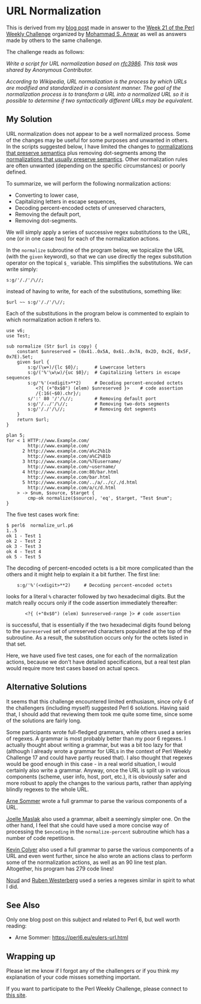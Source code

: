 # URL Normalization

This is derived from my [blog post](http://blogs.perl.org/users/laurent_r/2019/08/perl-weekly-challenge-21-eulers-number-and-url-normalizing.html) made in answer to the [Week 21 of the Perl Weekly Challenge](https://perlweeklychallenge.org/blog/perl-weekly-challenge-021/) organized by  <a href="http://blogs.perl.org/users/mohammad_s_anwar/">Mohammad S. Anwar</a> as well as answers made by others to the same challenge.

The challenge reads as follows:

*Write a script for URL normalization based on [rfc3986](https://en.wikipedia.org/wiki/URL_normalization). This task was shared by Anonymous Contributor.*

*According to Wikipedia, URL normalization is the process by which URLs are modified and standardized in a consistent manner. The goal of the normalization process is to transform a URL into a normalized URL so it is possible to determine if two syntactically different URLs may be equivalent.*

## My Solution

URL normalization does not appear to be a well normalized process. Some of the changes may be useful for some purposes and unwanted in others. In the scripts suggested below, I have limited the changes to [normalizations that preserve semantics](https://en.wikipedia.org/wiki/URL_normalization#Normalizations_that_preserve_semantics) plus removing dot-segments among the [normalizations that usually preserve semantics](https://en.wikipedia.org/wiki/URL_normalization#Normalizations_that_usually_preserve_semantics). Other normalization rules are often unwanted (depending on the specific circumstances) or poorly defined.

To summarize, we will perform the following normalization actions:

* Converting to lower case,
* Capitalizing letters in escape sequences,
* Decoding percent-encoded octets of unreserved characters,
* Removing the default port,
* Removing dot-segments.

We will simply apply a series of successive regex substitutions to the URL, one (or in one case two) for each of the normalization actions.

In the `normalize` subroutine of the program below, we topicalize the URL (with the `given` keyword), so that we can use directly the regex substitution operator on the topical `$_` variable. This simplifies the substitutions. We can write simply:

    s:g/'/./'/\//;

instead of having to write, for each of the substitutions, something like:

    $url ~~ s:g/'/./'/\//;

Each of the substitutions in the program below is commented to explain to which normalization action it refers to.


    use v6;
    use Test;

    sub normalize (Str $url is copy) {
        constant $unreserved = (0x41..0x5A, 0x61..0x7A, 0x2D, 0x2E, 0x5F, 0x7E).Set;
        given $url {
            s:g/(\w+)/{lc $0}/;      # Lowercase letters
            s:g/('%'\w\w)/{uc $0}/;  # Capitalizing letters in escape sequences
            s:g/'%'(<xdigit>**2)     # Decoding percent-encoded octets
               <?{ (+"0x$0") (elem) $unreserved }>    # code assertion
               /{:16(~$0).chr}/;
            s/':' 80 '/'/\//;        # Removing default port
            s:g/'/../'/\//;          # Removing two-dots segments
            s:g/'/./'/\//;           # Removing dot segments
        }
        return $url;
    }

    plan 5;
    for < 1 HTTP://www.Example.com/              
            http://www.example.com/
          2 http://www.example.com/a%c2%b1b      
            http://www.example.com/a%C2%B1b
          3 http://www.example.com/%7Eusername/  
            http://www.example.com/~username/
          4 http://www.example.com:80/bar.html   
            http://www.example.com/bar.html
          5 http://www.example.com/../a/../c/./d.html 
            http://www.example.com/a/c/d.html
        > -> $num, $source, $target {
            cmp-ok normalize($source), 'eq', $target, "Test $num";
    }

The five test cases work fine:

    $ perl6  normalize_url.p6
    1..5
    ok 1 - Test 1
    ok 2 - Test 2
    ok 3 - Test 3
    ok 4 - Test 4
    ok 5 - Test 5

The decoding of percent-encoded octets is a bit more complicated than the others and it might help to explain it a bit further. The first line:

        s:g/'%'(<xdigit>**2)     # Decoding percent-encoded octets
        
looks for a literal `%` character followed by two hexadecimal digits. But the match really occurs only if the code assertion immediately thereafter:

           <?{ (+"0x$0") (elem) $unreserved-range }> # code assertion

is successful, that is essentially if the two hexadecimal digits found belong to the `$unreserved` set of unreserved characters populated at the top of the subroutine. As a result, the substitution occurs only for the octets listed in that set.

Here, we have used five test cases, one for each of the normalization actions, because we don't have detailed specifications, but a real test plan would require more test cases based on actual specs.


## Alternative Solutions

It seems that this challenge encountered limited enthusiasm, since only 6 of the challengers (including myself) suggested Perl 6 solutions. Having said that, I should add that reviewing them took me quite some time, since some of the solutions are fairly long.

Some participants wrote full-fledged grammars, while others used a series of regexes. A grammar is most probably better than my poor 6 regexes. I actually thought about writing a grammar, but was a bit too lazy for that (although I already wrote a grammar for URLs in the context of Perl Weekly Challenge 17 and could have partly reused that). I also thought that regexes would be good enough in this case - in a real world situation, I would certainly also write a grammar. Anyway, once the URL is split up in various components (scheme, user info, host, port, etc.), it is obviously safer and more robust to apply the changes to the various parts, rather than applying blindly regexes to the whole URL. 

[Arne Sommer](https://github.com/manwar/perlweeklychallenge-club/blob/master/challenge-021/arne-sommer/perl6/ch-2.p6) wrote a full grammar to parse the various components of a URL. 

[Joelle Maslak](https://github.com/manwar/perlweeklychallenge-club/blob/master/challenge-021/joelle-maslak/perl6/ch-2.p6) also used a grammar, albeit a seemingly simpler one. On the other hand, I feel that she could have used a more concise way of processing the `$encoding` in the `normalize-percent` subroutine which has a number of code repetitions.

[Kevin Colyer](https://github.com/manwar/perlweeklychallenge-club/blob/master/challenge-021/kevin-colyer/perl6/ch-2.p6) also used a full grammar to parse the various components of a URL and even went further, since he also wrote an actions class to perform some of the normalization actions, as well as an 90 line test plan. Altogether, his program has 279 code lines!

[Noud](https://github.com/manwar/perlweeklychallenge-club/blob/master/challenge-021/noud/perl6/ch-2.p6) and [Ruben Westerberg](https://github.com/manwar/perlweeklychallenge-club/blob/master/challenge-021/ruben-westerberg/perl6/ch-2.p6) used a series a regexes similar in spirit to what I did.


## See Also

Only one blog post on this subject and related to Perl 6, but well worth reading:

* Arne Sommer: https://perl6.eu/eulers-url.html


## Wrapping up

Please let me know if I forgot any of the challengers or if you think my explanation of your code misses something important.

If you want to participate to the Perl Weekly Challenge, please connect to [this site](https://perlweeklychallenge.org/).
